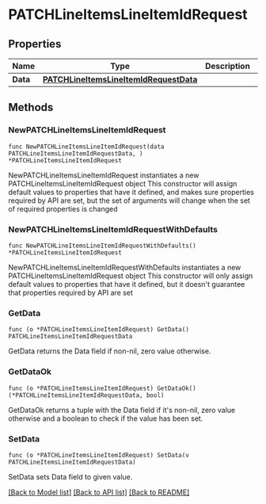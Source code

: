 # PATCHLineItemsLineItemIdRequest

## Properties

Name | Type | Description | Notes
------------ | ------------- | ------------- | -------------
**Data** | [**PATCHLineItemsLineItemIdRequestData**](PATCHLineItemsLineItemIdRequestData.md) |  | 

## Methods

### NewPATCHLineItemsLineItemIdRequest

`func NewPATCHLineItemsLineItemIdRequest(data PATCHLineItemsLineItemIdRequestData, ) *PATCHLineItemsLineItemIdRequest`

NewPATCHLineItemsLineItemIdRequest instantiates a new PATCHLineItemsLineItemIdRequest object
This constructor will assign default values to properties that have it defined,
and makes sure properties required by API are set, but the set of arguments
will change when the set of required properties is changed

### NewPATCHLineItemsLineItemIdRequestWithDefaults

`func NewPATCHLineItemsLineItemIdRequestWithDefaults() *PATCHLineItemsLineItemIdRequest`

NewPATCHLineItemsLineItemIdRequestWithDefaults instantiates a new PATCHLineItemsLineItemIdRequest object
This constructor will only assign default values to properties that have it defined,
but it doesn't guarantee that properties required by API are set

### GetData

`func (o *PATCHLineItemsLineItemIdRequest) GetData() PATCHLineItemsLineItemIdRequestData`

GetData returns the Data field if non-nil, zero value otherwise.

### GetDataOk

`func (o *PATCHLineItemsLineItemIdRequest) GetDataOk() (*PATCHLineItemsLineItemIdRequestData, bool)`

GetDataOk returns a tuple with the Data field if it's non-nil, zero value otherwise
and a boolean to check if the value has been set.

### SetData

`func (o *PATCHLineItemsLineItemIdRequest) SetData(v PATCHLineItemsLineItemIdRequestData)`

SetData sets Data field to given value.



[[Back to Model list]](../README.md#documentation-for-models) [[Back to API list]](../README.md#documentation-for-api-endpoints) [[Back to README]](../README.md)


